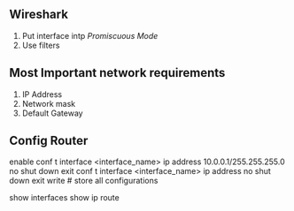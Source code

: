 ## Wireshark
1. Put interface intp *Promiscuous Mode*
2. Use filters

## Most Important network requirements
1. IP Address
2. Network mask
3. Default Gateway

## Config Router

enable
conf t
interface <interface_name>
ip address 10.0.0.1/255.255.255.0
no shut down
exit
conf t
interface <interface_name>
ip address 
no shut down
exit
write # store all configurations

show interfaces
show ip route
